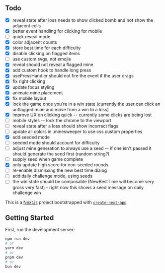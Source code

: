 ## Todo

- [x] reveal state after loss needs to show clicked bomb and not show the adjacent cells
- [x] better event handling for clicking for mobile
- [ ] quick reveal mode
- [x] color adjacent counts
- [x] store best time for each difficulty
- [x] disable clicking on flagged items
- [ ] use custom svgs, not emojis
- [x] reveal should not reveal a flagged mine
- [x] add custom hook to handle long press
- [x] usePressHandler should not fire the event if the user drags
- [x] fix right clicking
- [x] update focus styling
- [x] animate mine placement
- [x] fix mobile layout
- [x] lock the game once you're in a win state (currently the user can click an unflagged mine and move from a win to a loss)
- [x] improve UX on clicking quick -- currently some clicks are being lost
- [ ] mobile styles -- lock the chrome to the viewport
- [ ] reveal state after a loss should show incorrect flags
- [ ] update all colors in .minesweeper to use css custom properties
- [x] add seeded mode
- [ ] seeded mode should account for difficulty
- [ ] adjust mine generation to always use a seed -- if one isn't passed it should generate the seed first (random string?)
- [ ] supply seed when game complete
- [x] only update high score for non-seeded rounds
- [ ] re-enable dismissing the new best time dialog
- [ ] add daily challenge mode, using seeds
- [ ] the win state should be composable (NewBestTime will become very gross very fast) - right now this shows a seed message on daily challenge win

This is a [Next.js](https://nextjs.org) project bootstrapped with [`create-next-app`](https://nextjs.org/docs/app/api-reference/cli/create-next-app).

## Getting Started

First, run the development server:

```bash
npm run dev
# or
yarn dev
# or
pnpm dev
# or
bun dev
```
